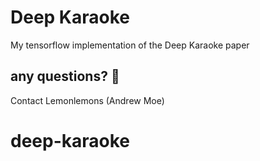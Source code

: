 # Deep Karaoke

My tensorflow implementation of the Deep Karaoke paper

## any questions? :jack_o_lantern:
Contact Lemonlemons (Andrew Moe) 

# deep-karaoke
